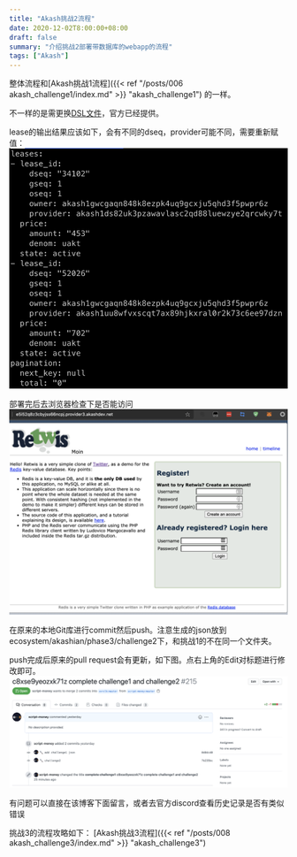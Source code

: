 ```yaml
---
title: "Akash挑战2流程"
date: 2020-12-02T8:00:00+08:00
draft: false
summary: "介绍挑战2部署带数据库的webapp的流程"
tags: ["Akash"]
---
```


整体流程和[Akash挑战1流程]({{< ref "/posts/006 akash_challenge1/index.md" >}} "akash_challenge1") 的一样。

不一样的是需更换[DSL文件](https://github.com/ovrclk/docs/blob/335978772efddd76215adadcd6fa4d13464ddff7/testnet-challenges/deploy-1-2.yaml)，官方已经提供。

lease的输出结果应该如下，会有不同的dseq，provider可能不同，需要重新赋值：
![](lease.png)

部署完后去浏览器检查下是否能访问
![](retwis.png)

在原来的本地Git库进行commit然后push。注意生成的json放到ecosystem/akashian/phase3/challenge2下，和挑战1的不在同一个文件夹。

push完成后原来的pull request会有更新，如下图。点右上角的Edit对标题进行修改即可。
![](pr.png)

有问题可以直接在该博客下面留言，或者去官方discord查看历史记录是否有类似错误

挑战3的流程攻略如下：
[Akash挑战3流程]({{< ref "/posts/008 akash_challenge3/index.md" >}} "akash_challenge3") 
